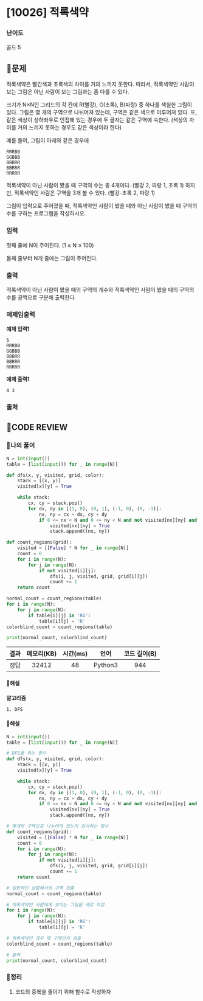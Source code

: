 # [10026] 적록색약

### **난이도**
골드 5
## **📝문제**
적록색약은 빨간색과 초록색의 차이를 거의 느끼지 못한다. 따라서, 적록색약인 사람이 보는 그림은 아닌 사람이 보는 그림과는 좀 다를 수 있다.

크기가 N×N인 그리드의 각 칸에 R(빨강), G(초록), B(파랑) 중 하나를 색칠한 그림이 있다. 그림은 몇 개의 구역으로 나뉘어져 있는데, 구역은 같은 색으로 이루어져 있다. 또, 같은 색상이 상하좌우로 인접해 있는 경우에 두 글자는 같은 구역에 속한다. (색상의 차이를 거의 느끼지 못하는 경우도 같은 색상이라 한다)

예를 들어, 그림이 아래와 같은 경우에

```
RRRBB
GGBBB
BBBRR
BBRRR
RRRRR
```
적록색약이 아닌 사람이 봤을 때 구역의 수는 총 4개이다. (빨강 2, 파랑 1, 초록 1) 하지만, 적록색약인 사람은 구역을 3개 볼 수 있다. (빨강-초록 2, 파랑 1)

그림이 입력으로 주어졌을 때, 적록색약인 사람이 봤을 때와 아닌 사람이 봤을 때 구역의 수를 구하는 프로그램을 작성하시오.
### **입력**
첫째 줄에 N이 주어진다. (1 ≤ N ≤ 100)

둘째 줄부터 N개 줄에는 그림이 주어진다.
### **출력**
적록색약이 아닌 사람이 봤을 때의 구역의 개수와 적록색약인 사람이 봤을 때의 구역의 수를 공백으로 구분해 출력한다.
### **예제입출력**

**예제 입력1**

```
5
RRRBB
GGBBB
BBBRR
BBRRR
RRRRR
```

**예제 출력1**

```
4 3
```

### **출처**

## **🧐CODE REVIEW**

### **🧾나의 풀이**

```python
N = int(input())
table = [list(input()) for _ in range(N)]

def dfs(x, y, visited, grid, color):
    stack = [(x, y)]
    visited[x][y] = True

    while stack:
        cx, cy = stack.pop()
        for dx, dy in [(1, 0), (0, 1), (-1, 0), (0, -1)]:
            nx, ny = cx + dx, cy + dy
            if 0 <= nx < N and 0 <= ny < N and not visited[nx][ny] and grid[nx][ny] == color:
                visited[nx][ny] = True
                stack.append((nx, ny))

def count_regions(grid):
    visited = [[False] * N for _ in range(N)]
    count = 0
    for i in range(N):
        for j in range(N):
            if not visited[i][j]:
                dfs(i, j, visited, grid, grid[i][j])
                count += 1
    return count

normal_count = count_regions(table)
for i in range(N):
    for j in range(N):
        if table[i][j] in 'RG':
            table[i][j] = 'R'
colorblind_count = count_regions(table)

print(normal_count, colorblind_count)
```

결과	| 메모리(KB) |	시간(ms) |	언어 |	코드 길이(B)
:----:|:-----:|:-----:|:-----:|:--------:
정답|32412|48|Python3|944
#### **📝해설**

**알고리즘**
```
1. DFS
```

#### **📝해설**

```python
N = int(input())
table = [list(input()) for _ in range(N)]

# DFS를 하는 함수
def dfs(x, y, visited, grid, color):
    stack = [(x, y)]
    visited[x][y] = True

    while stack:
        cx, cy = stack.pop()
        for dx, dy in [(1, 0), (0, 1), (-1, 0), (0, -1)]:
            nx, ny = cx + dx, cy + dy
            if 0 <= nx < N and 0 <= ny < N and not visited[nx][ny] and grid[nx][ny] == color:
                visited[nx][ny] = True
                stack.append((nx, ny))

# 몇개의 구역으로 나누어져 있는지 검사하는 함수
def count_regions(grid):
    visited = [[False] * N for _ in range(N)]
    count = 0
    for i in range(N):
        for j in range(N):
            if not visited[i][j]:
                dfs(i, j, visited, grid, grid[i][j])
                count += 1
    return count

# 일반적인 상황에서의 구역 검출
normal_count = count_regions(table)

# 적록색약인 사람에게 보이는 그림을 새로 작성
for i in range(N):
    for j in range(N):
        if table[i][j] in 'RG':
            table[i][j] = 'R'

# 적록색약인 경우 몇 구역인지 검출
colorblind_count = count_regions(table)

# 출력
print(normal_count, colorblind_count)
```

### **🔖정리**

1. 코드의 중복을 줄이기 위해 함수로 작성하자